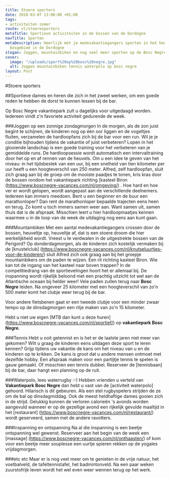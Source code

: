```yaml
---
title: Stoere sporters
date: 2018-03-07 13:08:00 +01:00
tags:
- activiteiten zomer
route: nl/stoeresporters
metaTitle: Sportieve activiteiten in de bossen van de Dordogne
navTitle: Sporten
metaDescription: Heerlijk met je medevakantiegangers sporten in het heuvelachtige
  bosgebied in de Dordogne
slogan: Joggen, mountainbiken en nog veel meer sporten op de Bosc Negre
cover:
  image: "/uploads/sport%20op%20bosc%20negre.jpg"
  alt: Joggen mountainbiken tennis waterpolo op bosc negre
layout: Post
---
```


#Stoere sporters

##Sportieve dames en heren die zich in het zweet werken, om een goede reden te hebben de dorst te kunnen lessen bij de bar.

Op Bosc Negre vakantiepark zult u dagelijks voor uitgedaagd worden.
Iedereen vindt z'n favoriete activiteit gedurende de week. 

###Joggen op een zonnige zondagmorgen
In de morgen, als de zon juist begint te schijnen, de kinderen nog op één oor liggen en de vogeltjes fluiten, verzamelen de hardloopfans zich bij de bar voor een run.
Wil je je conditie bijhouden tijdens de vakantie of juist verbeteren? Lopen in het glooiende landschap is een goede training voor het verbeteren van je gemiddelde runs. De hardloopsessie wordt automatisch een intervaltraining door het op en af rennen van de heuvels. Om u een idee te geven van het niveau: in het tijdsbestek van een uur, bij een snelheid van tien kilometer per uur heeft u een hoogteverschil van 250 meter. Alfred, zelf hardloopfan, sluit zich graag aan bij de groep om de mooiste paadjes te tonen, kris kras door de bossen rondom het vakantiepark richting [kasteel Biron (https://www.boscnegre-vacances.com/nl/omgeving/) .
Hoe hard en hoe ver er wordt gelopen, wordt aangepast aan de verschillende deelnemers. Iedereen kan immers meedoen. Bent u een beginner en de buur een marathonloper? Dan rent de marathonloper bepaalde trajecten eens heen en terug. Zo komt u toch immers samen weer aan. Want samen uit, samen thuis dat is de afspraak. Misschien leert u hier hardloopmaatjes kennen waarmee u in de loop van de week de uitdaging nog eens aan kunt gaan.

###Mountainbiken 
Met een aantal medevakantiegangers crossen door de bossen, heuveltje op, heuveltje af, dat is een stoere droom die hier werkelijkheid wordt. 
Vreest u te verdwalen in de uitgestrekte bossen van de Perigord? Op donderdagmorgen, als de kinderen zich kostelijk vermaken bij de [knustelclub] (https://www.boscnegre-vacances.com/nl/knutseluurtjes-voor-de-kinderen/) sluit Alfred zich ook graag aan bij het groepje mountainbikers om de paden te wijzen. Een rit richting kasteel Biron. Wie kan tot de ingang van het kasteel naar boven trappen?  In de competitiedrang van de sportievelingen hoort het er allemaal bij. De inspanning wordt rijkelijk beloond met een prachtig uitzicht tot wel aan de Atlantische oceaan bij helder weer! 
Vele paden zullen terug naar **Bosc Negre** leiden. Na ongeveer 25 kilometer met een hoogteverschil van zo'n 500 meter komt het clubje weer terug bij de bar. 

Voor andere fietsbenen gaat er een tweede clubje voor een minder zwaar tempo op de dinsdagmorgen een ritje maken van zo'n 15 kilometer.

Hebt u niet uw eigen [MTB dan kunt u deze huren] (https://www.boscnegre-vacances.com/nl/sportief/) op **vakantiepark Bosc Negre**. 

###Tennis
Hebt u ooit getennist en is het er de laatste jaren niet meer van gekomen? Wilt u graag de kinderen eens uitdagen deze sport te leren kennen? Grijp tijdens uw vakantie de kans om het niveau van u en de kinderen op te krikken. 
De kans is groot dat u andere mensen ontmoet met dezelfde hobby. Een afspraak maken voor een partijtje tennis te spelen is gauw gemaakt. Of misschien een tennis dubbel. Reserveer de [tennisbaan] bij de bar, daar hangt een planning op de ruit. 

###Waterpolo, lees waterrugby :-)
Hebben vrienden u verteld van **Vakantiepark Bosc Negre** dan hebt u vast van de [activiteit waterpolo] gehoord. Hilarisch is dit gebeuren. Als een stel rugbyspelers strijden de ze om de bal op dinsdagmiddag. Ook de meest heldhaftige dames gooien zich in de strijd. Gelukkig kunnen de verloren calorieën 's avonds worden aangevuld wanneer er op de gezellige avond een rijkelijk gevulde maaltijd in het [restaurant] (https://www.boscnegre-vacances.com/nl/restaurant/)  wordt geserveerd, samen met de andere ravotters. 

###Inspanning en ontspanning
Na al die inspanning is een beetje ontspanning wel gewenst. 
Reserveer aan het begin van de week een [massage] (https://www.boscnegre-vacances.com/nl/onthaasten/) of kom voor een beetje meer souplesse een uurtje spieren rekken op de yogales vrijdagmorgen. 

###etc etc
Maar er is nog veel meer om te genieten in de vrije natuur, het voetbalveld, de tafeltennistafel, het badmintonveld. Na een paar weken zuurstofrijk leven wordt het wel even weer wennen terug op het werk. 
